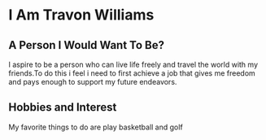 <h1>I Am Travon Williams</h1>
<body>
<h2> A Person I Would Want To Be?</h2>

<p>I aspire to be a person who can live life freely and travel the world with my friends.To do this i feel i need to first achieve a job that gives me freedom and pays enough to support my future endeavors.</p>

<body>
<h2> Hobbies and Interest</h2>

<p>My favorite things to do are play basketball and golf</p>
</body>
</div>

